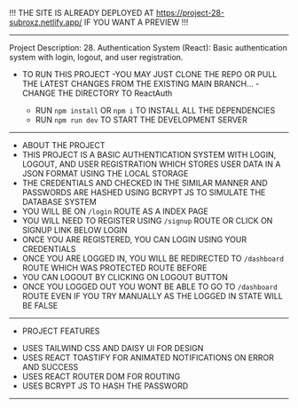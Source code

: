 !!!
THE SITE IS ALREADY DEPLOYED AT https://project-28-subroxz.netlify.app/ IF YOU WANT A PREVIEW
!!!

---

Project Description: 28. Authentication System (React): Basic authentication system with login, logout, and user registration.

- TO RUN THIS PROJECT
  -YOU MAY JUST CLONE THE REPO OR PULL THE LATEST CHANGES FROM THE EXISTING MAIN BRANCH...
  -CHANGE THE DIRECTORY TO ReactAuth

  - RUN `npm install` OR `npm i` TO INSTALL ALL THE DEPENDENCIES
  - RUN `npm run dev` TO START THE DEVELOPMENT SERVER

---

- ABOUT THE PROJECT
- THIS PROJECT IS A BASIC AUTHENTICATION SYSTEM WITH LOGIN, LOGOUT, AND USER REGISTRATION WHICH STORES USER DATA IN A JSON FORMAT USING THE LOCAL STORAGE
- THE CREDENTIALS AND CHECKED IN THE SIMILAR MANNER AND PASSWORDS ARE HASHED USING BCRYPT JS TO SIMULATE THE DATABASE SYSTEM
- YOU WILL BE ON `/login` ROUTE AS A INDEX PAGE
- YOU WILL NEED TO REGISTER USING `/signup` ROUTE OR CLICK ON SIGNUP LINK BELOW LOGIN
- ONCE YOU ARE REGISTERED, YOU CAN LOGIN USING YOUR CREDENTIALS
- ONCE YOU ARE LOGGED IN, YOU WILL BE REDIRECTED TO `/dashboard` ROUTE WHICH WAS PROTECTED ROUTE BEFORE
- YOU CAN LOGOUT BY CLICKING ON LOGOUT BUTTON
- ONCE YOU LOGGED OUT YOU WONT BE ABLE TO GO TO `/dashboard` ROUTE EVEN IF YOU TRY MANUALLY AS THE LOGGED IN STATE WILL BE FALSE

---

- PROJECT FEATURES

* USES TAILWIND CSS AND DAISY UI FOR DESIGN
* USES REACT TOASTIFY FOR ANIMATED NOTIFICATIONS ON ERROR AND SUCCESS
* USES REACT ROUTER DOM FOR ROUTING
* USES BCRYPT JS TO HASH THE PASSWORD

---
